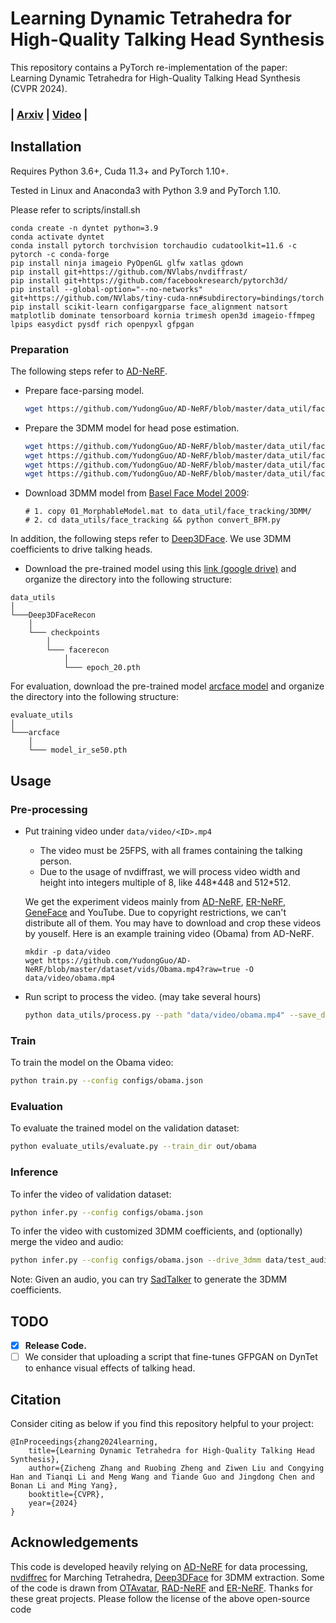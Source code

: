 # Learning Dynamic Tetrahedra for High-Quality Talking Head Synthesis 
This repository contains a PyTorch re-implementation of the paper: Learning Dynamic Tetrahedra for High-Quality Talking Head Synthesis (CVPR 2024).
### | [Arxiv](https://arxiv.org/pdf/2402.17364.pdf) | [Video](https://youtu.be/Hahv5jy2w_E) | 


## Installation
Requires Python 3.6+, Cuda 11.3+ and PyTorch 1.10+. 

Tested in Linux and Anaconda3 with Python 3.9 and PyTorch 1.10.

Please refer to scripts/install.sh
````### Install dependency
conda create -n dyntet python=3.9
conda activate dyntet
conda install pytorch torchvision torchaudio cudatoolkit=11.6 -c pytorch -c conda-forge
pip install ninja imageio PyOpenGL glfw xatlas gdown
pip install git+https://github.com/NVlabs/nvdiffrast/
pip install git+https://github.com/facebookresearch/pytorch3d/
pip install --global-option="--no-networks" git+https://github.com/NVlabs/tiny-cuda-nn#subdirectory=bindings/torch
pip install scikit-learn configargparse face_alignment natsort matplotlib dominate tensorboard kornia trimesh open3d imageio-ffmpeg lpips easydict pysdf rich openpyxl gfpgan
```````

### Preparation 

The following steps refer to [AD-NeRF](https://github.com/YudongGuo/AD-NeRF).

- Prepare face-parsing model.

  ```bash
  wget https://github.com/YudongGuo/AD-NeRF/blob/master/data_util/face_parsing/79999_iter.pth?raw=true -O data_utils/face_parsing/79999_iter.pth
  ```

- Prepare the 3DMM model for head pose estimation.

  ```bash
  wget https://github.com/YudongGuo/AD-NeRF/blob/master/data_util/face_tracking/3DMM/exp_info.npy?raw=true -O data_utils/face_tracking/3DMM/exp_info.npy
  wget https://github.com/YudongGuo/AD-NeRF/blob/master/data_util/face_tracking/3DMM/keys_info.npy?raw=true -O data_utils/face_tracking/3DMM/keys_info.npy
  wget https://github.com/YudongGuo/AD-NeRF/blob/master/data_util/face_tracking/3DMM/sub_mesh.obj?raw=true -O data_utils/face_tracking/3DMM/sub_mesh.obj
  wget https://github.com/YudongGuo/AD-NeRF/blob/master/data_util/face_tracking/3DMM/topology_info.npy?raw=true -O data_utils/face_tracking/3DMM/topology_info.npy
  ```

- Download 3DMM model from [Basel Face Model 2009](https://faces.dmi.unibas.ch/bfm/main.php?nav=1-1-0&id=details):

  ```
  # 1. copy 01_MorphableModel.mat to data_util/face_tracking/3DMM/
  # 2. cd data_utils/face_tracking && python convert_BFM.py
  ```

In addition, the following steps refer to [Deep3DFace](https://github.com/sicxu/Deep3DFaceRecon_pytorch/tree/master). We use 3DMM coefficients to drive talking heads.


[//]: # (- Get access to BFM09 using this [link]&#40;https://faces.dmi.unibas.ch/bfm/main.php?nav=1-2&id=downloads&#41;. After getting the access, download "01_MorphableModel.mat". Download the Expression Basis &#40;Exp_Pca.bin&#41; using this [link &#40;google drive&#41;]&#40;https://drive.google.com/file/d/1bw5Xf8C12pWmcMhNEu6PtsYVZkVucEN6/view?usp=sharing&#41;. Organize all files into the following structure:)

[//]: # (```)

[//]: # (data_utils)

[//]: # (©¦)

[//]: # (©¸©¤©¤©¤Deep3DFaceRecon)

[//]: # (    ©¦)

[//]: # (    ©¸©¤©¤©¤ BFM)

[//]: # (        ©¦)

[//]: # (        ©¸©¤©¤©¤ 01_MorphableModel.mat)

[//]: # (        ©¦)

[//]: # (        ©¸©¤©¤©¤ Exp_Pca.bin)

[//]: # (        |)

[//]: # (        ©¸©¤©¤©¤ ...)

[//]: # (```)


- Download the pre-trained model using this [link (google drive)](https://drive.google.com/drive/folders/1liaIxn9smpudjjqMaWWRpP0mXRW_qRPP?usp=sharing) and organize the directory into the following structure:
```
data_utils
│
└───Deep3DFaceRecon
    │
    └─── checkpoints
        │
        └─── facerecon
            │
            └─── epoch_20.pth
```

For evaluation, download the pre-trained model [arcface model](https://link.zhihu.com/?target=https%3A//1drv.ms/u/s%21AhMqVPD44cDOhkPsOU2S_HFpY9dC) and organize the directory into the following structure:
```
evaluate_utils
│
└───arcface
    │
    └─── model_ir_se50.pth
```

## Usage

### Pre-processing
* Put training video under `data/video/<ID>.mp4`
  - The video must be 25FPS, with all frames containing the talking person. 
  - Due to the usage of nvdiffrast, we will process video width and height into integers multiple of 8, like 448\*448 and 512\*512.

  We get the experiment videos mainly from [AD-NeRF](https://github.com/YudongGuo/AD-NeRF), [ER-NeRF](https://github.com/Fictionarry/ER-NeRF), [GeneFace](https://github.com/yerfor/GeneFace) and YouTube. Due to copyright restrictions, we can't distribute all of them. You may have to download and crop these videos by youself. Here is an example training video (Obama) from AD-NeRF.
  ```
  mkdir -p data/video
  wget https://github.com/YudongGuo/AD-NeRF/blob/master/dataset/vids/Obama.mp4?raw=true -O data/video/obama.mp4
  ```
* Run script to process the video. (may take several hours)

  ```bash
  python data_utils/process.py --path "data/video/obama.mp4" --save_dir "data/video/obama" --task -1
  ```

### Train
To train the model on the Obama video:
```bash
python train.py --config configs/obama.json
```

### Evaluation
To evaluate the trained model on the validation dataset:

```bash
python evaluate_utils/evaluate.py --train_dir out/obama
```


### Inference

To infer the video of validation dataset:
```bash
python infer.py --config configs/obama.json 
```
To infer the video with customized 3DMM coefficients, and (optionally) merge the video and audio:
```bash
python infer.py --config configs/obama.json --drive_3dmm data/test_audio/obama_sing_sadtalker.npy --audio data/test_audio/sing.wav
```

Note: Given an audio, you can try [SadTalker](https://github.com/OpenTalker/SadTalker)  to generate the 3DMM coefficients. 


## TODO
- [x] **Release Code.**
- [ ] We consider that uploading a script that fine-tunes GFPGAN on DynTet to enhance visual effects of talking head. 

## Citation

Consider citing as below if you find this repository helpful to your project:

```
@InProceedings{zhang2024learning,
    title={Learning Dynamic Tetrahedra for High-Quality Talking Head Synthesis}, 
    author={Zicheng Zhang and Ruobing Zheng and Ziwen Liu and Congying Han and Tianqi Li and Meng Wang and Tiande Guo and Jingdong Chen and Bonan Li and Ming Yang},
    booktitle={CVPR},
    year={2024}
}
```

## Acknowledgements

This code is developed heavily relying on [AD-NeRF](https://github.com/ashawkey/RAD-NeRF) for data processing, [nvdiffrec](https://github.com/NVlabs/nvdiffrec) for Marching Tetrahedra, [Deep3DFace](https://github.com/sicxu/Deep3DFaceRecon_pytorch/tree/master) for 3DMM extraction.
Some of the code is drawn from [OTAvatar](https://github.com/theEricMa/OTAvatar), [RAD-NeRF](https://github.com/ashawkey/RAD-NeRF) and [ER-NeRF](https://github.com/Fictionarry/ER-NeRF). Thanks for these great projects. Please follow the license of the above open-source code
